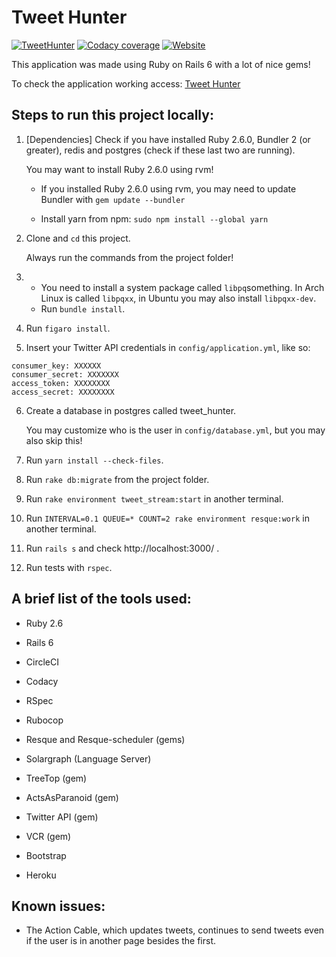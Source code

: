 Tweet Hunter
===========

[![TweetHunter](https://img.shields.io/circleci/build/gh/rafaelcgs10/TweetHunter?style=for-the-badge)](https://circleci.com/gh/rafaelcgs10/TweetHunter)
[![Codacy coverage](https://img.shields.io/codacy/coverage/0a6bda44c9aa4a7185a7886de0667e80?style=for-the-badge)](https://app.codacy.com/manual/rafaelcgs10/TweetHunter?utm_source=github.com&utm_medium=referral&utm_content=rafaelcgs10/TweetHunter&utm_campaign=Badge_Grade_Dashboard)
[![Website](https://img.shields.io/website?label=Go%20to%20Tweet-Hunter&style=for-the-badge&up_message=online&url=https%3A%2F%2Ftweet-hunter.herokuapp.com%2F)](https://tweet-hunter.herokuapp.com)

This application was made using Ruby on Rails 6 with a lot of nice gems!

To check the application working access: [Tweet Hunter](https://tweet-hunter.herokuapp.com)

## Steps to run this project locally:

1. [Dependencies] Check if you have installed Ruby 2.6.0, Bundler 2 (or greater), redis and postgres (check if these last two are running).

   You may want to install Ruby 2.6.0 using rvm!
   
   * If you installed Ruby 2.6.0 using rvm, you may need to update Bundler with `gem update --bundler`
   
   * Install yarn from npm: `sudo npm install --global yarn`

2. Clone and `cd` this project.

   Always run the commands from the project folder!

3. * You need to install a system package called  `libpq`something. In Arch Linux is called `libpqxx`, in Ubuntu you may also install `libpqxx-dev`.
   * Run `bundle install`.

4. Run `figaro install`.

5. Insert your Twitter API credentials in `config/application.yml`, like so:

```
consumer_key: XXXXXX
consumer_secret: XXXXXXX
access_token: XXXXXXXX
access_secret: XXXXXXXX
```

6. Create a database in postgres called tweet_hunter.

   You may customize who is the user in `config/database.yml`, but you may also skip this!

7. Run `yarn install --check-files`.

8. Run `rake db:migrate` from the project folder.

9. Run `rake environment tweet_stream:start` in another terminal.

10. Run `INTERVAL=0.1 QUEUE=* COUNT=2 rake environment resque:work` in another terminal.

11. Run `rails s` and check http://localhost:3000/ .

12. Run tests with `rspec`.

## A brief list of the tools used:

* Ruby 2.6

* Rails 6

* CircleCI

* Codacy

* RSpec

* Rubocop

* Resque and Resque-scheduler (gems)

* Solargraph (Language Server)

* TreeTop (gem)

* ActsAsParanoid (gem)

* Twitter API (gem)

* VCR (gem)

* Bootstrap

* Heroku

## Known issues:

* The Action Cable, which updates tweets, continues to send tweets even if the user is in another page besides the first.
